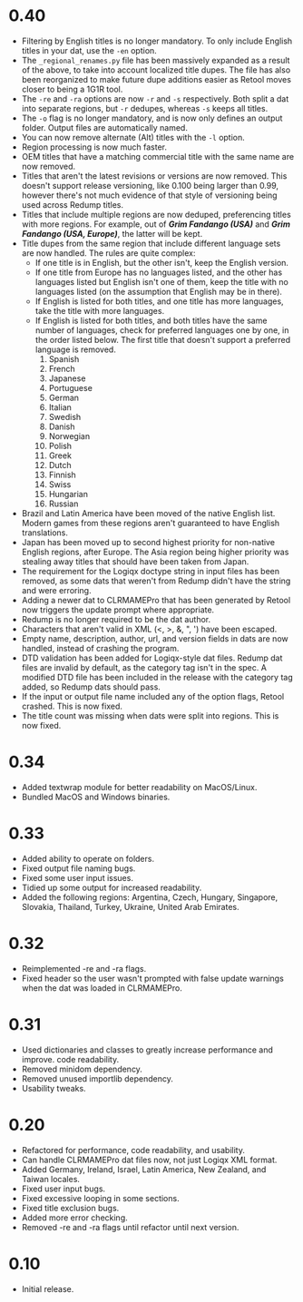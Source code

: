 # 0.40
- Filtering by English titles is no longer mandatory. To only include English
  titles in your dat, use the `-en` option.
- The `_regional_renames.py` file has been massively expanded as a result of
  the above, to take into account localized title dupes. The file has also
  been reorganized to make future dupe additions easier as Retool moves closer
  to being a 1G1R tool.
- The `-re` and `-ra` options are now `-r` and `-s` respectively. Both split a
  dat into separate regions, but `-r` dedupes, whereas `-s` keeps all titles.
- The `-o` flag is no longer mandatory, and is now only defines an output
  folder. Output files are automatically named.
- You can now remove alternate (Alt) titles with the `-l` option.
- Region processing is now much faster.
- OEM titles that have a matching commercial title with the same name are now
  removed.
- Titles that aren't the latest revisions or versions are now removed. This
  doesn't support release versioning, like 0.100 being larger than 0.99,
  however there's not much evidence of that style of versioning being used
  across Redump titles.
- Titles that include multiple regions are now deduped, preferencing titles
  with more regions. For example, out of **_Grim Fandango (USA)_** and
  **_Grim Fandango (USA, Europe)_**, the latter will be kept.
- Title dupes from the same region that include different language sets are now
  handled. The rules are quite complex:
  - If one title is in English, but the other isn't, keep the English version.
  - If one title from Europe has no languages listed, and the other has
    languages listed but English isn't one of them, keep the title with no
    languages listed (on the assumption that English may be in there).
  - If English is listed for both titles, and one title has more languages,
    take the title with more languages.
  - If English is listed for both titles, and both titles have the same number
    of languages, check for preferred languages one by one, in the order listed
    below. The first title that doesn't support a preferred language is removed.
    1. Spanish
    1. French
    1. Japanese
    1. Portuguese
    1. German
    1. Italian
    1. Swedish
    1. Danish
    1. Norwegian
    1. Polish
    1. Greek
    1. Dutch
    1. Finnish
    1. Swiss
    1. Hungarian
    1. Russian
- Brazil and Latin America have been moved of the native English list. Modern
  games from these regions aren't guaranteed to have English translations.
- Japan has been moved up to second highest priority for non-native English
  regions, after Europe. The Asia region being higher priority was stealing
  away titles that should have been taken from Japan.
- The requirement for the Logiqx doctype string in input files has been
  removed, as some dats that weren't from Redump didn't have the string and
  were erroring.
- Adding a newer dat to CLRMAMEPro that has been generated by Retool now
  triggers the update prompt where appropriate.
- Redump is no longer required to be the dat author.
- Characters that aren't valid in XML (<, >, &, ", ') have been escaped.
- Empty name, description, author, url, and version fields in dats are now
  handled, instead of crashing the program.
- DTD validation has been added for Logiqx-style dat files. Redump dat files
  are invalid by default, as the category tag isn't in the spec. A modified DTD
  file has been included in the release with the category tag added, so Redump
  dats should pass.
- If the input or output file name included any of the option flags, Retool
  crashed. This is now fixed.
- The title count was missing when dats were split into regions. This is now fixed.

# 0.34
- Added textwrap module for better readability on MacOS/Linux.
- Bundled MacOS and Windows binaries.

# 0.33
- Added ability to operate on folders.
- Fixed output file naming bugs.
- Fixed some user input issues.
- Tidied up some output for increased readability.
- Added the following regions: Argentina, Czech, Hungary, Singapore, Slovakia,
  Thailand, Turkey, Ukraine, United Arab Emirates.

# 0.32
- Reimplemented -re and -ra flags.
- Fixed header so the user wasn't prompted with false update warnings when the
  dat was loaded in CLRMAMEPro.

# 0.31
- Used dictionaries and classes to greatly increase performance and improve.
  code readability.
- Removed minidom dependency.
- Removed unused importlib dependency.
- Usability tweaks.

# 0.20
- Refactored for performance, code readability, and usability.
- Can handle CLRMAMEPro dat files now, not just Logiqx XML format.
- Added Germany, Ireland, Israel, Latin America, New Zealand, and Taiwan
  locales.
- Fixed user input bugs.
- Fixed excessive looping in some sections.
- Fixed title exclusion bugs.
- Added more error checking.
- Removed -re and -ra flags until refactor until next version.

# 0.10
- Initial release.